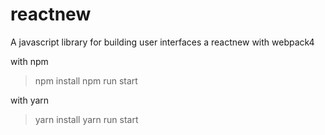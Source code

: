 # reactnew
A javascript library for building user interfaces
a reactnew with webpack4 

with npm
> npm install
> npm run start

with yarn

> yarn install
> yarn run start

